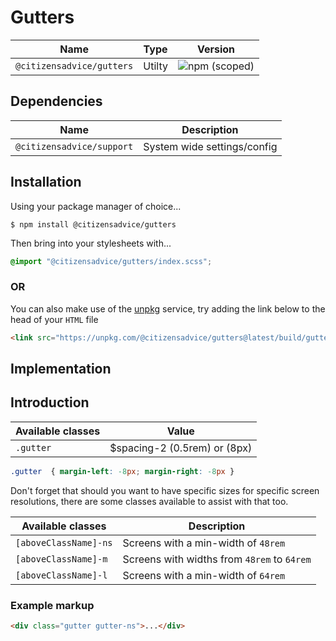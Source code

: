 # Gutters

| Name                      | Type   | Version                                                                   |
|---------------------------|--------|---------------------------------------------------------------------------|
| `@citizensadvice/gutters` | Utilty | ![npm (scoped)](https://img.shields.io/npm/v/@citizensadvice/gutters.svg) |


## Dependencies

| Name                      | Description                 |
|---------------------------|-----------------------------|
| `@citizensadvice/support` | System wide settings/config |

## Installation

Using your package manager of choice...

```shell
$ npm install @citizensadvice/gutters
```
Then bring into your stylesheets with...

```scss
@import "@citizensadvice/gutters/index.scss";
```
### OR

You can also make use of the [unpkg](https://unpkg.com) service, try adding the link below to the head of your `HTML` file
```html
<link src="https://unpkg.com/@citizensadvice/gutters@latest/build/gutters.css" />
```

## Implementation


## Introduction

| Available classes | Value                        |
|-------------------|------------------------------|
| `.gutter`         | $spacing-2 (0.5rem) or (8px) |

```css
.gutter  { margin-left: -8px; margin-right: -8px }
```

Don't forget that should you want to have specific sizes for specific screen resolutions, there are some classes available to assist with that too.

| Available classes     | Description                                 |
|-----------------------|---------------------------------------------|
| `[aboveClassName]-ns` | Screens with a min-width of `48rem`         |
| `[aboveClassName]-m`  | Screens with widths from `48rem` to `64rem` |
| `[aboveClassName]-l`  | Screens with a min-width of `64rem`         |


### Example markup
```html
<div class="gutter gutter-ns">...</div>
```